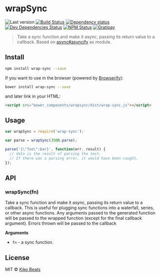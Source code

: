 # wrapSync

![Last version](https://img.shields.io/github/tag/Kikobeats/wrapsync.svg?style=flat-square)
[![Build Status](http://img.shields.io/travis/Kikobeats/wrapsync/master.svg?style=flat-square)](https://travis-ci.org/Kikobeats/wrapsync)
[![Dependency status](http://img.shields.io/david/Kikobeats/wrapsync.svg?style=flat-square)](https://david-dm.org/Kikobeats/wrapsync)
[![Dev Dependencies Status](http://img.shields.io/david/dev/Kikobeats/wrapsync.svg?style=flat-square)](https://david-dm.org/Kikobeats/wrapsync#info=devDependencies)
[![NPM Status](http://img.shields.io/npm/dm/wrapsync.svg?style=flat-square)](https://www.npmjs.org/package/wrapsync)
[![Gratipay](https://img.shields.io/gratipay/Kikobeats.svg?style=flat-square)](https://gratipay.com/~Kikobeats/)

> Take a sync function and make it async, passing its return value to a callback. Based on [async#asyncify](https://github.com/caolan/async#asyncifyfunc) as module.

## Install

```bash
npm install wrap-sync --save
```

If you want to use in the browser (powered by [Browserify](http://browserify.org/)):

```bash
bower install wrap-sync --save
```

and later link in your HTML:

```html
<script src="bower_components/wrapsync/dist/wrap-sync.js"></script>
```

## Usage

```js
var wrapSync = require('wrap-sync');

var parse = wrapSync(JSON.parse);

parse('{\"foo\":bar}', function(err, result) {
  // data is the result of parsing the text.
  // If there was a parsing error, it would have been caught.
});
```

## API

### wrapSync(fn)

Take a sync function and make it async, passing its return value to a callback. This is useful for plugging sync functions into a waterfall, series, or other async functions. Any arguments passed to the generated function will be passed to the wrapped function (except for the final callback argument). Errors thrown will be passed to the callback

__Arguments__

* `fn` - a sync function.

## License

MIT © [Kiko Beats](http://kikobeats.com)
